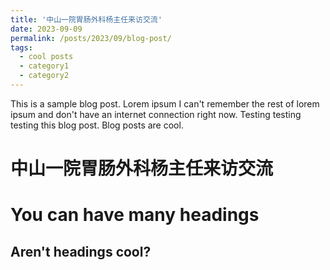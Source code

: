 ```yaml
---
title: '中山一院胃肠外科杨主任来访交流'
date: 2023-09-09
permalink: /posts/2023/09/blog-post/
tags:
  - cool posts
  - category1
  - category2
---
```


This is a sample blog post. Lorem ipsum I can't remember the rest of lorem ipsum and don't have an internet connection right now. Testing testing testing this blog post. Blog posts are cool.

中山一院胃肠外科杨主任来访交流
======

You can have many headings
======

Aren't headings cool?
------
